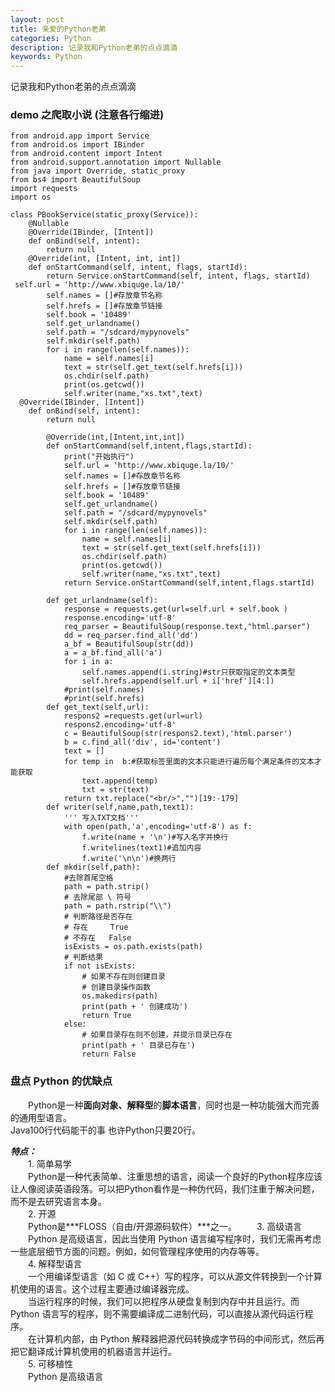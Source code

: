 ```yaml
---
layout: post
title: 亲爱的Python老弟
categories: Python
description: 记录我和Python老弟的点点滴滴
keywords: Python
---
```


记录我和Python老弟的点点滴滴

### demo 之爬取小说 (注意各行缩进)
```
from android.app import Service
from android.os import IBinder
from android.content import Intent
from android.support.annotation import Nullable
from java import Override, static_proxy
from bs4 import BeautifulSoup
import requests
import os

class PBookService(static_proxy(Service)):
    @Nullable
    @Override(IBinder, [Intent])
    def onBind(self, intent):
        return null
    @Override(int, [Intent, int, int])
    def onStartCommand(self, intent, flags, startId):
        return Service.onStartCommand(self, intent, flags, startId)
 self.url = 'http://www.xbiquge.la/10/'
        self.names = []#存放章节名称
        self.hrefs = []#存放章节链接
        self.book = '10489'
        self.get_urlandname()
        self.path = "/sdcard/mypynovels"
        self.mkdir(self.path)
        for i in range(len(self.names)):
            name = self.names[i]
            text = str(self.get_text(self.hrefs[i]))
            os.chdir(self.path)
            print(os.getcwd())
            self.writer(name,"xs.txt",text)
  @Override(IBinder, [Intent])
    def onBind(self, intent):
        return null

        @Override(int,[Intent,int,int])
        def onStartCommand(self,intent,flags,startId):
            print("开始执行")
            self.url = 'http://www.xbiquge.la/10/'
            self.names = []#存放章节名称
            self.hrefs = []#存放章节链接
            self.book = '10489'
            self.get_urlandname()
            self.path = "/sdcard/mypynovels"
            self.mkdir(self.path)
            for i in range(len(self.names)):
                name = self.names[i]
                text = str(self.get_text(self.hrefs[i]))
                os.chdir(self.path)
                print(os.getcwd())
                self.writer(name,"xs.txt",text)
            return Service.onStartCommand(self,intent,flags.startId)

        def get_urlandname(self):
            response = requests.get(url=self.url + self.book )
            response.encoding='utf-8'
            req_parser = BeautifulSoup(response.text,"html.parser")
            dd = req_parser.find_all('dd')
            a_bf = BeautifulSoup(str(dd))
            a = a_bf.find_all('a')
            for i in a:
                self.names.append(i.string)#str只获取指定的文本类型
                self.hrefs.append(self.url + i['href'][4:])
            #print(self.names)
            #print(self.hrefs)
        def get_text(self,url):
            respons2 =requests.get(url=url)
            respons2.encoding='utf-8'
            c = BeautifulSoup(str(respons2.text),'html.parser')
            b = c.find_all('div', id='content')
            text = []
            for temp in  b:#获取标签里面的文本只能进行遍历每个满足条件的文本才能获取
                text.append(temp)
                txt = str(text)
            return txt.replace("<br/>","")[19:-179]
        def writer(self,name,path,text1):
            ''' 写入TXT文档'''
            with open(path,'a',encoding='utf-8') as f:
                f.write(name + '\n')#写入名字并换行
                f.writelines(text1)#追加内容
                f.write('\n\n')#换两行
        def mkdir(self,path):
            #去除首尾空格
            path = path.strip()
            # 去除尾部 \ 符号
            path = path.rstrip("\\")
            # 判断路径是否存在
            # 存在     True
            # 不存在   False
            isExists = os.path.exists(path)
            # 判断结果
            if not isExists:
                # 如果不存在则创建目录
                # 创建目录操作函数
                os.makedirs(path)
                print(path + ' 创建成功')
                return True
            else:
                # 如果目录存在则不创建，并提示目录已存在
                print(path + ' 目录已存在')
                return False
```
### 盘点 Python 的优缺点
　　Python是一种**面向对象、解释型**的**脚本语言**，同时也是一种功能强大而完善的通用型语言。<br>
   Java100行代码能干的事 也许Python只要20行。<br>
   
   ***特点：***<br>
   　　1. 简单易学<br>
   　　Python是一种代表简单、注重思想的语言，阅读一个良好的Python程序应该让人像阅读英语段落。可以把Python看作是一种伪代码，我们注重于解决问题，而不是去研究语言本身。<br>
   　　2. 开源<br>
   　　Python是***FLOSS（自由/开源源码软件）***之一。
   　　3. 高级语言<br>
   　　Python 是高级语言，因此当使用 Python 语言编写程序时，我们无需再考虑一些底层细节方面的问题。例如，如何管理程序使用的内存等等。<br>
   　　4. 解释型语言<br>
   　　一个用编译型语言（如 C 或 C++）写的程序，可以从源文件转换到一个计算机使用的语言。这个过程主要通过编译器完成。<br>
   　　当运行程序的时候，我们可以把程序从硬盘复制到内存中并且运行。而 Python 语言写的程序，则不需要编译成二进制代码，可以直接从源代码运行程序。<br>
   　　在计算机内部，由 Python 解释器把源代码转换成字节码的中间形式，然后再把它翻译成计算机使用的机器语言并运行。<br>
   　　5. 可移植性<br>
   　　Python 是高级语言
